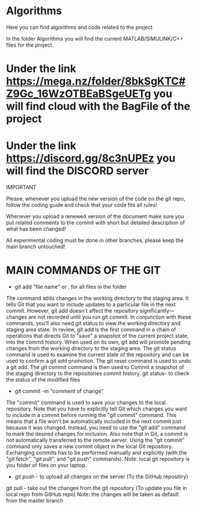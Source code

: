 # Algorithms
Here you can find algorithms and code related to the project

In the folder Algorithms you will find the current MATLAB/SIMULINK/C++ files for the project.

# Under the link https://mega.nz/folder/8bkSgKTC#Z9Gc_16WzOTBEaBSgeUETg you will find cloud with the BagFile of the project
# Under the link https://discord.gg/8c3nUPEz you will find the DISCORD server


IMPORTANT

Please, whenever you upload the new version of the code on the git repo, follow the coding guide and check that your code fits all rules!

Whenever you upload a renewed version of the document make sure you put related comments to the commit with short but detailed description of what has been changed!

All experimental coding must be done in other branches, please keep the main branch untouched!



# MAIN COMMANDS OF THE GIT 

* git add "file name" or . for all files in the folder

The command adds changes in the working directory to the staging area. It tells Git that you want to include updates to a particular file in the next commit. However, git add doesn't affect the repository significantly—changes are not recorded until you run git commit.
In conjunction with these commands, you'll also need git status to view the working directory and staging area state.
In review, git add is the first command in a chain of operations that directs Git to "save" a snapshot of the current project state, into the commit history. When used on its own, git add will promote pending changes from the working directory to the staging area.
The git status command is used to examine the current state of the repository and can be used to confirm a git add promotion.
The git reset command is used to undo a git add.
The git commit command is then used to Commit a snapshot of the staging directory to the repositories commit history.
git status- to check the status of the modified files


* git commit -m "comment of change"

The "commit" command is used to save your changes to the local repository.
Note that you have to explicitly tell Git which changes you want to include in a commit before running the "git commit" command.
This means that a file won't be automatically included in the next commit just because it was changed.
Instead, you need to use the "git add" command to mark the desired changes for inclusion.
Also note that in Git, a commit is not automatically transferred to the remote server.
Using the "git commit" command only saves a new commit object in the local Git repository.
Exchanging commits has to be performed manually and explicitly (with the "git fetch", "git pull", and "git push" commands).
Note: local git repository is you folder of files on your laptop.


* git push - to upload all changes on the server (To the GitHub repositiry)

git pull - take out the changes from the git repository (To update you file in local repo from GitHub repo)
Note: the changes will be taken as default from the master branch



